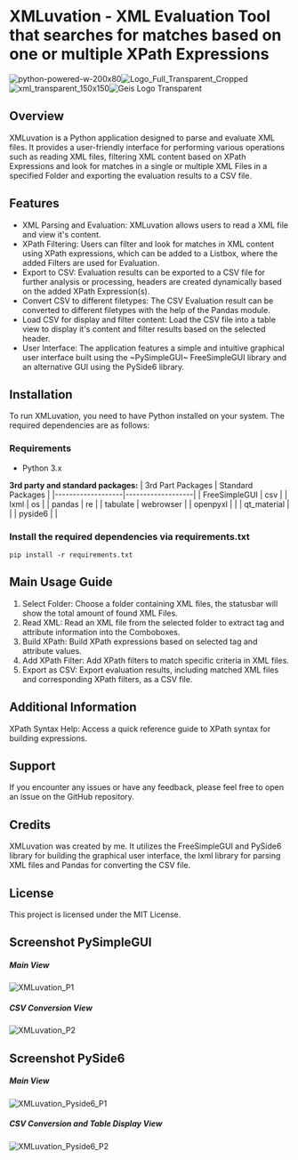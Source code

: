# XMLuvation - XML Evaluation Tool that searches for matches based on one or multiple XPath Expressions

![python-powered-w-200x80](https://github.com/user-attachments/assets/ff891665-6ac6-4fc3-a12d-39876708c8b3)![Logo_Full_Transparent_Cropped](https://github.com/zaricj/XMLuvation/assets/93329694/d9ea10b0-30e7-412e-b3ee-f2d75806e134)![xml_transparent_150x150](https://github.com/zaricj/XMLuvation/assets/93329694/7abe5b04-b8fc-41da-9e70-c3254067841c)![Geis Logo Transparent](https://github.com/zaricj/XMLuvation/assets/93329694/7fb55018-6ac4-4f31-adfa-35fd0e6b33af)

## Overview

XMLuvation is a Python application designed to parse and evaluate XML files. It provides a user-friendly interface for performing various operations such as reading XML files, filtering XML content based on XPath Expressions and look for matches in a single or multiple XML Files in a specified Folder and exporting the evaluation results to a CSV file.

## Features

- XML Parsing and Evaluation: XMLuvation allows users to read a XML file and view it's content.
- XPath Filtering: Users can filter and look for matches in XML content using XPath expressions, which can be added to a Listbox, where the added Filters are used for Evaluation.
- Export to CSV: Evaluation results can be exported to a CSV file for further analysis or processing, headers are created dynamically based on the added XPath Expression(s).
- Convert CSV to different filetypes: The CSV Evaluation result can be converted to different filetypes with the help of the Pandas module.
- Load CSV for display and filter content: Load the CSV file into a table view to display it's content and filter results based on the selected header.
- User Interface: The application features a simple and intuitive graphical user interface built using the ~PySimpleGUI~ FreeSimpleGUI library and an alternative GUI using the PySide6 library.

## Installation

To run XMLuvation, you need to have Python installed on your system. The required dependencies are as follows:

### Requirements

- Python 3.x

**3rd party and standard packages:**
| 3rd Part Packages | Standard Packages |
|-------------------|-------------------|
| FreeSimpleGUI | csv |
| lxml | os |
| pandas | re |
| tabulate | webrowser |
| openpyxl | |
| qt_material | |
| pyside6 | |

### Install the required dependencies via requirements.txt

`pip install -r requirements.txt`

## Main Usage Guide

1. Select Folder: Choose a folder containing XML files, the statusbar will show the total amount of found XML Files.
2. Read XML: Read an XML file from the selected folder to extract tag and attribute information into the Comboboxes.
3. Build XPath: Build XPath expressions based on selected tag and attribute values.
4. Add XPath Filter: Add XPath filters to match specific criteria in XML files.
5. Export as CSV: Export evaluation results, including matched XML files and corresponding XPath filters, as a CSV file.

## Additional Information

XPath Syntax Help: Access a quick reference guide to XPath syntax for building expressions.

## Support

If you encounter any issues or have any feedback, please feel free to open an issue on the GitHub repository.

## Credits

XMLuvation was created by me. It utilizes the FreeSimpleGUI and PySide6 library for building the graphical user interface, the lxml library for parsing XML files and Pandas for converting the CSV file.

## License

This project is licensed under the MIT License.

## Screenshot PySimpleGUI

##### Main View

![XMLuvation_P1](https://github.com/zaricj/XMLuvation/assets/93329694/093ec68b-066b-4fca-9718-acb59bcb7d84)

##### CSV Conversion View

![XMLuvation_P2](https://github.com/zaricj/XMLuvation/assets/93329694/aad72324-2d1a-4c04-bc29-f23e64635b75)

## Screenshot PySide6

##### Main View

![XMLuvation_Pyside6_P1](https://github.com/user-attachments/assets/32670ae0-5362-47e8-a8ea-3610d568642b)

##### CSV Conversion and Table Display View

![XMLuvation_Pyside6_P2](https://github.com/user-attachments/assets/fa476b98-80a3-48ff-9205-1d5f16b4d7b5)
